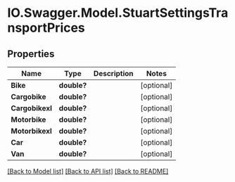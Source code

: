 # IO.Swagger.Model.StuartSettingsTransportPrices
## Properties

Name | Type | Description | Notes
------------ | ------------- | ------------- | -------------
**Bike** | **double?** |  | [optional] 
**Cargobike** | **double?** |  | [optional] 
**Cargobikexl** | **double?** |  | [optional] 
**Motorbike** | **double?** |  | [optional] 
**Motorbikexl** | **double?** |  | [optional] 
**Car** | **double?** |  | [optional] 
**Van** | **double?** |  | [optional] 

[[Back to Model list]](../README.md#documentation-for-models) [[Back to API list]](../README.md#documentation-for-api-endpoints) [[Back to README]](../README.md)

